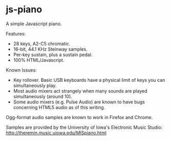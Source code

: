 js-piano
========

A simple Javascript piano.

Features:

* 28 keys, A2-C5 chromatic.
* 16-bit, 44.1 KHz Steinway samples.
* Per-key sustain, plus a sustain pedal.
* 100% HTML/Javascript.

Known Issues:

* Key rollover. Basic USB keyboards have a physical limit of keys you can simultaneously play.
* Most audio mixers act strangely when many sounds are played simultaneously (around 10).
* Some audio mixers (e.g. Pulse Audio) are known to have bugs concerning HTML5 audio as of this writing.

Ogg-format audio samples are known to work in Firefox and Chrome.

Samples are provided by the University of Iowa's Electronic Music Studio:
http://theremin.music.uiowa.edu/MISpiano.html